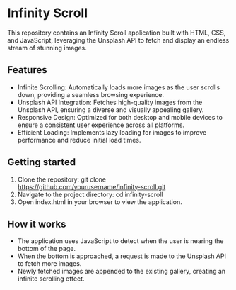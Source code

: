 
# Infinity Scroll

This repository contains an Infinity Scroll application built with HTML, CSS, and JavaScript, leveraging the Unsplash API to fetch and display an endless stream of stunning images.




## Features

- Infinite Scrolling: Automatically loads more images as the user scrolls down, providing a seamless browsing experience.
- Unsplash API Integration: Fetches high-quality images from the Unsplash API, ensuring a diverse and visually appealing gallery.
- Responsive Design: Optimized for both desktop and mobile devices to ensure a consistent user experience across all platforms.
- Efficient Loading: Implements lazy loading for images to improve performance and reduce initial load times.


## Getting started

1. Clone the repository: git clone https://github.com/yourusername/infinity-scroll.git
2. Navigate to the project directory: cd infinity-scroll
3. Open index.html in your browser to view the application.
## How it works

- The application uses JavaScript to detect when the user is nearing the bottom of the page.
- When the bottom is approached, a request is made to the Unsplash API to fetch more images.
- Newly fetched images are appended to the existing gallery, creating an infinite scrolling effect.
